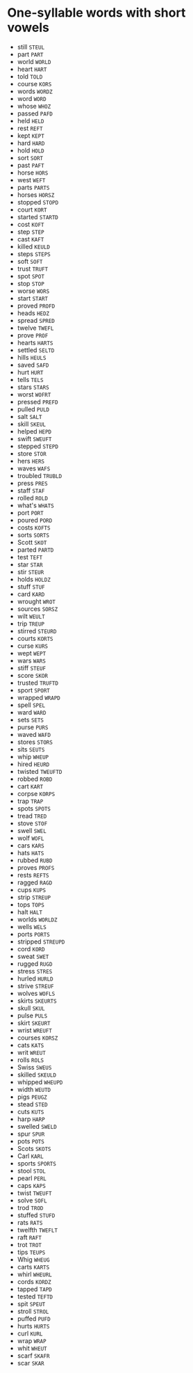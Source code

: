 # One-syllable words with short vowels

* still `STEUL`
* part `PART`
* world `WORLD`
* heart `HART`
* told `TOLD`
* course `KORS`
* words `WORDZ`
* word `WORD`
* whose `WHOZ`
* passed `PAFD`
* held `HELD`
* rest `REFT`
* kept `KEPT`
* hard `HARD`
* hold `HOLD`
* sort `SORT`
* past `PAFT`
* horse `HORS`
* west `WEFT`
* parts `PARTS`
* horses `HORSZ`
* stopped `STOPD`
* court `KORT`
* started `STARTD`
* cost `KOFT`
* step `STEP`
* cast `KAFT`
* killed `KEULD`
* steps `STEPS`
* soft `SOFT`
* trust `TRUFT`
* spot `SPOT`
* stop `STOP`
* worse `WORS`
* start `START`
* proved `PROFD`
* heads `HEDZ`
* spread `SPRED`
* twelve `TWEFL`
* prove `PROF`
* hearts `HARTS`
* settled `SELTD`
* hills `HEULS`
* saved `SAFD`
* hurt `HURT`
* tells `TELS`
* stars `STARS`
* worst `WOFRT`
* pressed `PREFD`
* pulled `PULD`
* salt `SALT`
* skill `SKEUL`
* helped `HEPD`
* swift `SWEUFT`
* stepped `STEPD`
* store `STOR`
* hers `HERS`
* waves `WAFS`
* troubled `TRUBLD`
* press `PRES`
* staff `STAF`
* rolled `ROLD`
* what's `WHATS`
* port `PORT`
* poured `PORD`
* costs `KOFTS`
* sorts `SORTS`
* Scott `SKOT`
* parted `PARTD`
* test `TEFT`
* star `STAR`
* stir `STEUR`
* holds `HOLDZ`
* stuff `STUF`
* card `KARD`
* wrought `WROT`
* sources `SORSZ`
* wilt `WEULT`
* trip `TREUP`
* stirred `STEURD`
* courts `KORTS`
* curse `KURS`
* wept `WEPT`
* wars `WARS`
* stiff `STEUF`
* score `SKOR`
* trusted `TRUFTD`
* sport `SPORT`
* wrapped `WRAPD`
* spell `SPEL`
* ward `WARD`
* sets `SETS`
* purse `PURS`
* waved `WAFD`
* stores `STORS`
* sits `SEUTS`
* whip `WHEUP`
* hired `HEURD`
* twisted `TWEUFTD`
* robbed `ROBD`
* cart `KART`
* corpse `KORPS`
* trap `TRAP`
* spots `SPOTS`
* tread `TRED`
* stove `STOF`
* swell `SWEL`
* wolf `WOFL`
* cars `KARS`
* hats `HATS`
* rubbed `RUBD`
* proves `PROFS`
* rests `REFTS`
* ragged `RAGD`
* cups `KUPS`
* strip `STREUP`
* tops `TOPS`
* halt `HALT`
* worlds `WORLDZ`
* wells `WELS`
* ports `PORTS`
* stripped `STREUPD`
* cord `KORD`
* sweat `SWET`
* rugged `RUGD`
* stress `STRES`
* hurled `HURLD`
* strive `STREUF`
* wolves `WOFLS`
* skirts `SKEURTS`
* skull `SKUL`
* pulse `PULS`
* skirt `SKEURT`
* wrist `WREUFT`
* courses `KORSZ`
* cats `KATS`
* writ `WREUT`
* rolls `ROLS`
* Swiss `SWEUS`
* skilled `SKEULD`
* whipped `WHEUPD`
* width `WEUTD`
* pigs `PEUGZ`
* stead `STED`
* cuts `KUTS`
* harp `HARP`
* swelled `SWELD`
* spur `SPUR`
* pots `POTS`
* Scots `SKOTS`
* Carl `KARL`
* sports `SPORTS`
* stool `STOL`
* pearl `PERL`
* caps `KAPS`
* twist `TWEUFT`
* solve `SOFL`
* trod `TROD`
* stuffed `STUFD`
* rats `RATS`
* twelfth `TWEFLT`
* raft `RAFT`
* trot `TROT`
* tips `TEUPS`
* Whig `WHEUG`
* carts `KARTS`
* whirl `WHEURL`
* cords `KORDZ`
* tapped `TAPD`
* tested `TEFTD`
* spit `SPEUT`
* stroll `STROL`
* puffed `PUFD`
* hurts `HURTS`
* curl `KURL`
* wrap `WRAP`
* whit `WHEUT`
* scarf `SKAFR`
* scar `SKAR`
